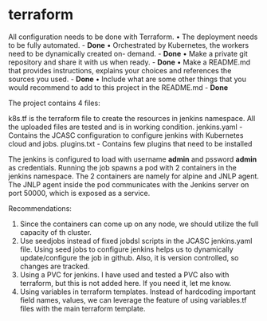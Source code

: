 # terraform

 All configuration needs to be done with Terraform.
• The deployment needs to be fully automated. - **Done**
• Orchestrated by Kubernetes, the workers need to be dynamically created on- demand. - **Done**
• Make a private git repository and share it with us when ready.  - **Done**
• Make a README.md that provides instructions, explains your choices and references the
sources you used. - **Done**
• Include what are some other things that you would recommend to add to this project in the
README.md - **Done**


The project contains 4 files:

k8s.tf is the terraform file to create the resources in jenkins namespace. All the uploaded files are tested and is in working condition.
jenkins.yaml - Contains the JCASC configuration to configure jenkins with Kubernetes cloud and jobs.
plugins.txt -  Contains few plugins that need to be installed

The jenkins is configured to load with username **admin** and pssword **admin** as credentials.
Running the job spawns a pod with 2 containers in the jenkins namespace. The 2 containers are namely for alpine and JNLP agent. The JNLP agent inside the pod communicates with the Jenkins server on port 50000, which is exposed as a service.

Recommendations:

1. Since the containers can come up on any node, we should utilize the full capacity of th cluster.
2. Use seedjobs instead of fixed jobdsl scripts in the JCASC jenkins.yaml file. Using seed jobs to configure jenkins helps us to dynamically update/configure the job in github. Also, it is version controlled, so changes are tracked.
3. Using a PVC for jenkins. I have used and tested a PVC also with terraform, but this is not added here. If you need it, let me know.
4. Using variables in terraform templates. Instead of hardcoding important field names, values, we can leverage the feature of using variables.tf files with the main terraform template.
